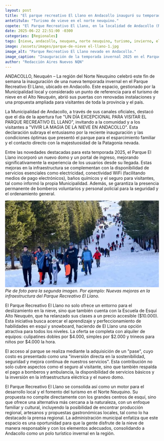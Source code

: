 ```yaml
---
layout: post
title: "El parque recreativo El Llano en Andacollo inauguró su temporada invernal con novedades."
antetitulo: "Turismo de vieve en el norte neuquino."
copete: "El Parque Recreativo El Llano, en la localidad de Andacollo (Norte Neuquino), abrió sus puertas este fin de semana para la temporada de invierno 2025, presentando importantes mejoras en infraestructura y servicios. Este espacio, único en la región del Alto Neuquén, busca consolidarse como un destino familiar clave para el disfrute de la nieve y el fomento del desarrollo local."
date: 2025-06-22 22:51:00 -0300
categories: [Regionales]
tags: [nieve, andacollo, neuquen, norte neuquino, turismo, invierno, el llano, patagonia]
image: /assets/images/parque-de-nieve el-llano-1.jpg
image_alt: "Parque Recreativo El Llano nevado en Andacollo."
image_caption: "Inauguración de la temporada invernal 2025 en el Parque Recreativo El Llano, Andacollo."
author: "Redacción Aires Nuevos NQN"
---
```


ANDACOLLO, Neuquén – La región del Norte Neuquino celebró este fin de semana la inauguración de una nueva temporada invernal en el Parque Recreativo El Llano, ubicado en Andacollo. Este espacio, gestionado por la Municipalidad local y considerado un punto de referencia para el turismo de nieve en el Alto Neuquén, abrió sus puertas con renovadas instalaciones y una propuesta ampliada para visitantes de toda la provincia y el país.

La Municipalidad de Andacollo, a través de sus canales oficiales, destacó que el día de la apertura fue "UN DÍA EXCEPCIONAL PARA VISITAR EL PARQUE RECREATIVO EL LLANO", invitando a la comunidad y a los visitantes a "VIVIR LA MAGIA DE LA NIEVE EN ANDACOLLO". Esta declaración subraya el entusiasmo por la reciente inauguración y las condiciones óptimas que presentó el parque para el esparcimiento familiar y el contacto directo con la majestuosidad de la Patagonia nevada.

Entre las novedades destacadas para esta temporada 2025, el Parque El Llano incorporó un nuevo domo y un portal de ingreso, mejorando significativamente la experiencia de los usuarios desde su llegada. Estas mejoras en la infraestructura se complementan con la disponibilidad de servicios esenciales como electricidad, conectividad WiFi (facilitando medios de pago electrónicos), baños químicos y el seguro para visitantes, tal como informó la propia Municipalidad. Además, se garantiza la presencia permanente de bomberos voluntarios y personal policial para la seguridad y el ordenamiento general.

![Descripción de la segunda imagen, por ejemplo: Vista de las nuevas instalaciones en El Llano.](/assets/images/parque-de-nieve-el-llano.jpg)
*Pie de foto para la segunda imagen. Por ejemplo: Nuevas mejoras en la infraestructura del Parque Recreativo El Llano.*

El Parque Recreativo El Llano no solo ofrece un entorno para el deslizamiento en la nieve, sino que también cuenta con la Escuela de Esquí Alto Neuquén, que ha relanzado sus clases a un precio accesible (\$10.000). Esta iniciativa busca acercar el aprendizaje y perfeccionamiento de habilidades en esquí y snowboard, haciendo de El Llano una opción atractiva para todos los niveles. La oferta se completa con alquiler de equipos: culipatines dobles por \$4.000, simples por \$2.000 y trineos para niños por \$4.000 la hora.

El acceso al parque se realiza mediante la adquisición de un "pase", cuyo costo es presentado como una "inversión directa en la sostenibilidad, seguridad y mejora continua de nuestros servicios". Esta contribución no solo cubre aspectos como el seguro al visitante, sino que también respalda el pago a bomberos y ambulancia, la disponibilidad de servicios básicos y la inversión en la infraestructura eléctrica y el nuevo domo.

El Parque Recreativo El Llano se consolida así como un motor para el desarrollo local y el fomento del turismo en el Norte Neuquino. Su propuesta no compite directamente con los grandes centros de esquí, sino que ofrece una alternativa más cercana a la naturaleza, con un enfoque familiar y cultural, incluyendo la posibilidad de encontrar producción regional, artesanos y propuestas gastronómicas locales, tal como lo ha destacado la prensa regional. La administración municipal enfatiza que este espacio es una oportunidad para que la gente disfrute de la nieve de manera responsable y con los elementos adecuados, consolidando a Andacollo como un polo turístico invernal en la región.